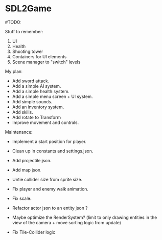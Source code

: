# SDL2Game

#TODO:

Stuff to remember:
1. UI
2. Health
3. Shooting tower
4. Containers for UI elements
5. Scene manager to "switch" levels

My plan:
- Add sword attack.
- Add a simple AI system.
- Add a simple health system.
- Add a simple menu screen + UI system.
- Add simple sounds.
- Add an inventory system.
- Add skills.
- Add rotate to Transform
- Improve movement and controls.

Maintenance:
- Implement a start position for player.
- Clean up in constants and settings.json.
- Add projectile json.
- Add map json.
- Untie collider size from sprite size.
- Fix player and enemy walk animation.
- Fix scale.

- Refactor actor json to an entity json ?
- Maybe optimize the RenderSystem? (limit to only drawing entities in the view of the camera + move sorting logic from update)
- Fix Tile-Collider logic